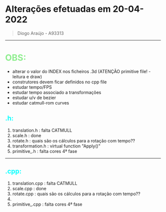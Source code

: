 # Alterações efetuadas em 20-04-2022
> Diogo Araújo - A93313
 
--- 

<h1 style="color:lightgreen"> OBS: </h1>
 
- alterar o valor do INDEX nos ficheiros .3d (ATENÇÃO primitive file! - leitura e draw)
- construtores devem ficar definidos no cpp file
- estudar tempo/FPS
- estudar tempo associado a transformações
- estudar u/v de bezier
- estudar catmull-rom curves


<h2 style="color:cyan"> .h:</h2>
 
1. translation.h : falta CATMULL
2. scale.h : done
3. rotate.h : quais são os cálculos para a rotação com tempo??
4. transformation.h : virtual function "Apply()"
5. primitive_.h : falta cores 4ª fase
--- 


<h2 style="color:cyan"> .cpp:</h2>
 
1. translation.cpp : falta CATMULL
2. scale.cpp : done
3. rotate.cpp : quais são os cálculos para a rotação com tempo??
4. 
5. primitive_.cpp : falta cores 4ª fase